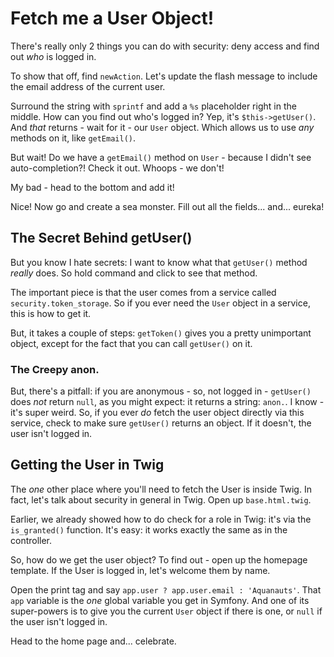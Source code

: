 # Fetch me a User Object!

There's really only 2 things you can do with security: deny access and find out
*who* is logged in. 

To show that off, find `newAction`. Let's update the flash message to include the
email address of the current user.

Surround the string with `sprintf` and add a `%s` placeholder right in the middle.
How can you find out who's logged in? Yep, it's `$this->getUser()`. And *that* returns -
wait for it - our `User` object. Which allows us to use *any* methods on it, like
`getEmail()`.

But wait! Do we have a `getEmail()` method on `User` - because I didn't see auto-completion?!
Check it out. Whoops - we don't!

My bad - head to the bottom and add it!

Nice! Now go and create a sea monster. Fill out all the fields... and... eureka!

## The Secret Behind getUser()

But you know I hate secrets: I want to know what that `getUser()` method *really*
does. So hold command and click to see that method.

The important piece is that the user comes from a service called `security.token_storage`.
So if you ever need the `User` object in a service, this is how to get it.

But, it takes a couple of steps: `getToken()` gives you a pretty unimportant object,
except for the fact that you can call `getUser()` on it.

### The Creepy anon.

But, there's a pitfall: if you are anonymous - so, not logged in - `getUser()` does
*not* return `null`, as you might expect: it returns a string: `anon.`. I know -
it's super weird. So, if you ever *do* fetch the user object directly via this service,
check to make sure `getUser()` returns an object. If it doesn't, the user isn't logged
in.

## Getting the User in Twig

The *one* other place where you'll need to fetch the User is inside Twig. In fact,
let's talk about security in general in Twig. Open up `base.html.twig`.

Earlier, we already showed how to do check for a role in Twig: it's via the `is_granted()`
function. It's easy: it works exactly the same as in the controller.

So, how do we get the user object? To find out - open up the homepage template. If
the User is logged in, let's welcome them by name. 

Open the print tag and say `app.user ? app.user.email : 'Aquanauts'`. That `app`
variable is the *one* global variable you get in Symfony. And one of its super-powers
is to give you the current `User` object if there is one, or `null` if the user isn't
logged in.

Head to the home page and... celebrate.
